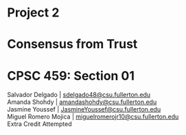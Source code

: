﻿# Project 2  
# Consensus from Trust  
# CPSC 459: Section 01  
Salvador Delgado | sdelgado48@csu.fullerton.edu  
Amanda Shohdy | amandashohdy@csu.fullerton.edu  
Jasmine Youssef | JasmineYoussef@csu.fullerton.edu  
Miguel Romero Mojica | miguelromerojr10@csu.fullerton.edu  
Extra Credit Attempted  
